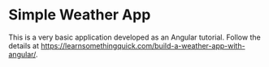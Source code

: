 # Simple Weather App

This is a very basic application developed as an Angular tutorial. Follow the details at https://learnsomethingquick.com/build-a-weather-app-with-angular/.
